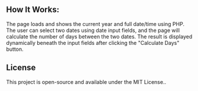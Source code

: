 ## How It Works:
The page loads and shows the current year and full date/time using PHP.
The user can select two dates using date input fields, and the page will calculate the number of days between the two dates.
The result is displayed dynamically beneath the input fields after clicking the "Calculate Days" button.
## License
This project is open-source and available under the MIT License..
